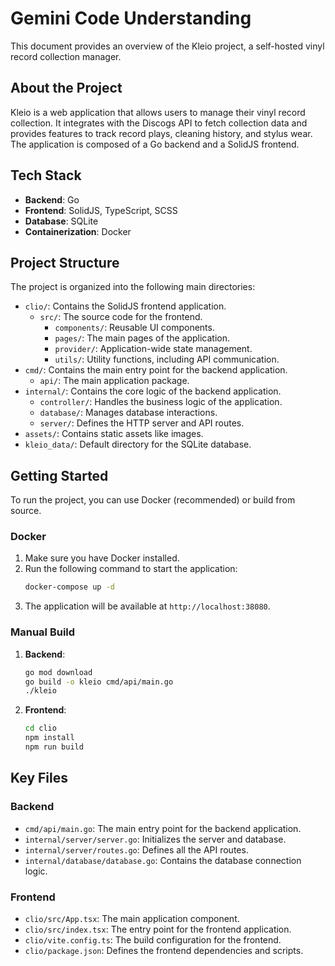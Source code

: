 
# Gemini Code Understanding

This document provides an overview of the Kleio project, a self-hosted vinyl record collection manager.

## About the Project

Kleio is a web application that allows users to manage their vinyl record collection. It integrates with the Discogs API to fetch collection data and provides features to track record plays, cleaning history, and stylus wear. The application is composed of a Go backend and a SolidJS frontend.

## Tech Stack

-   **Backend**: Go
-   **Frontend**: SolidJS, TypeScript, SCSS
-   **Database**: SQLite
-   **Containerization**: Docker

## Project Structure

The project is organized into the following main directories:

-   `clio/`: Contains the SolidJS frontend application.
    -   `src/`: The source code for the frontend.
        -   `components/`: Reusable UI components.
        -   `pages/`: The main pages of the application.
        -   `provider/`: Application-wide state management.
        -   `utils/`: Utility functions, including API communication.
-   `cmd/`: Contains the main entry point for the backend application.
    -   `api/`: The main application package.
-   `internal/`: Contains the core logic of the backend application.
    -   `controller/`: Handles the business logic of the application.
    -   `database/`: Manages database interactions.
    -   `server/`: Defines the HTTP server and API routes.
-   `assets/`: Contains static assets like images.
-   `kleio_data/`: Default directory for the SQLite database.

## Getting Started

To run the project, you can use Docker (recommended) or build from source.

### Docker

1.  Make sure you have Docker installed.
2.  Run the following command to start the application:
    ```bash
    docker-compose up -d
    ```
3.  The application will be available at `http://localhost:38080`.

### Manual Build

1.  **Backend**:
    ```bash
    go mod download
    go build -o kleio cmd/api/main.go
    ./kleio
    ```
2.  **Frontend**:
    ```bash
    cd clio
    npm install
    npm run build
    ```

## Key Files

### Backend

-   `cmd/api/main.go`: The main entry point for the backend application.
-   `internal/server/server.go`: Initializes the server and database.
-   `internal/server/routes.go`: Defines all the API routes.
-   `internal/database/database.go`: Contains the database connection logic.

### Frontend

-   `clio/src/App.tsx`: The main application component.
-   `clio/src/index.tsx`: The entry point for the frontend application.
-   `clio/vite.config.ts`: The build configuration for the frontend.
-   `clio/package.json`: Defines the frontend dependencies and scripts.
